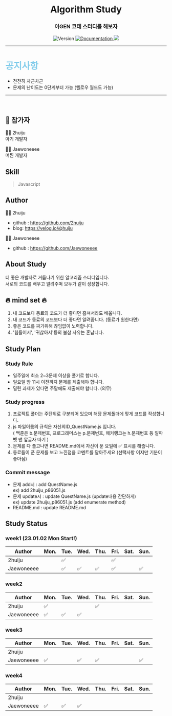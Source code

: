<h1 align="center"> Algorithm Study </h1>
<h3 align="center">이GEN 코테 스터디를 해보자</h3>
<p align="center">
  <img alt="Version" src="https://img.shields.io/badge/version-1.0-blue.svg?cacheSeconds=2592000" />
  <a href="https://github.com/2huiju/Algorithm-Study" target="_blank">
    <img alt="Documentation" src="https://img.shields.io/badge/documentation-yes-brightgreen.svg" />  </a>
  <a href="https://hits.seeyoufarm.com"><img src="https://hits.seeyoufarm.com/api/count/incr/badge.svg?url=https%3A%2F%2Fgithub.com%2F2huiju%2FAlgorithm-Study&count_bg=%23FF963B&title_bg=%23555555&icon=instacart.svg&icon_color=%23FF9420&title=hits&edge_flat=false"/></a>
</p>

---

# <span style="color:skyblue">공지사항</span>

- 천천히 차근차근
- 문제의 난이도는 0단계부터 가능 (헬로우 월드도 가능)

---

<br>

## 🚀 참가자

:woman_technologist: 2huiju
<br>
아기 개발자
<br>

:man_technologist: Jaewoneeee
<br>
머찐 개발자
<br>

## Skill

> Javascript <br>

## Author

:woman_technologist: 2huiju

- github : https://github.com/2huiju
- blog: https://velog.io/@huiju
  <br>

:man_technologist: Jaewoneeee

- github : https://github.com/Jaewoneeee

## About Study

더 좋은 개발자로 거듭나기 위한 알고리즘 스터디입니다.
<br>
서로의 코드를 배우고 알려주며 모두가 같이 성장합니다.
<br>

## :fire: mind set :fire:

1. 내 코드보다 동료의 코드가 더 좋다면 훔쳐서라도 배웁니다.
2. 내 코드가 동료의 코드보다 더 좋다면 알려줍니다. (동료가 원한다면)
3. 좋은 코드를 짜기위해 끊임없이 노력합니다.
4. '힘들어서', '귀찮아서'등의 불참 사유는 혼납니다.

## Study Plan

### Study Rule

- 일주일에 최소 2~3문제 이상을 풀기로 합니다.
- 일요일 밤 11시 이전까지 문제를 제출해야 합니다.
- 밀린 과제가 있다면 주말에도 제출해야 합니다. (의무)

### Study progress

1. 프로젝트 폴더는 주단위로 구분되어 있으며 해당 문제폴더에 맞게 코드를 작성합니다.
2. js 파일이름의 규칙은 자신의ID_QuestName.js 입니다. <br>
   ( 백준은 b.문제번호, 프로그래머스는 p.문제번호, 해커랭크는 h.문제번호 등 알파벳 맨 앞글자 따기 )
3. 문제를 다 풀고나면 README.md에서 자신이 푼 요일에 :white_check_mark: 표시를 해줍니다.
4. 동료들이 푼 문제를 보고 느낀점을 코멘트를 달아주세요 (선택사항 이지만 기분이 좋아짐)

### Commit message

- 문제 add시 : add QuestName.js <br>
  ex) add 2huiju_p86051.js
- 문제 update시 : update QuestName.js (update내용 간단하게) <br>
  ex) update 2huiju_p86051.js (add enumerate method) <br>
- README.md : update README.md

## Study Status

### week1 (23.01.02 Mon Start!)

| Author     | Mon. | Tue.               | Wed.               | Thu.               | Fri.               | Sat. | Sun.               |
| ---------- | ---- | ------------------ | ------------------ | ------------------ | ------------------ | ---- | ------------------ |
| 2huiju     |      | :white_check_mark: |                    |                    | :white_check_mark: |      |                    |
| Jaewoneeee |      | :white_check_mark: | :white_check_mark: | :white_check_mark: | :white_check_mark: |      | :white_check_mark: |

### week2

| Author     | Mon.               | Tue.               | Wed.               | Thu.               | Fri. | Sat. | Sun. |
| ---------- | ------------------ | ------------------ | ------------------ | ------------------ | ---- | ---- | ---- |
| 2huiju     | :white_check_mark: |                    |                    | :white_check_mark: |      |      |      |
| Jaewoneeee | :white_check_mark: | :white_check_mark: | :white_check_mark: |                    |      |      |      |

### week3

| Author     | Mon.               | Tue.               | Wed.               | Thu.               | Fri. | Sat. | Sun. |
| ---------- | ------------------ | ------------------ | ------------------ | ------------------ | ---- | ---- | ---- |
| 2huiju     |                     |    |     |    |      |      |      |
| Jaewoneeee |:white_check_mark:|    |:white_check_mark:|:white_check_mark:|      |      |:white_check_mark:|

### week4

| Author     | Mon.               | Tue.               | Wed.               | Thu.               | Fri. | Sat. | Sun. |
| ---------- | ------------------ | ------------------ | ------------------ | ------------------ | ---- | ---- | ---- |
| 2huiju     |                     |    |     |    |      |      |      |
| Jaewoneeee |:white_check_mark:|:white_check_mark:|:white_check_mark:|     |    |      |      |      |

<!-- 체크표 양식
### week11 (22.08.15 ~ 22.08.21)
|Author|Mon.|Tue.|Wed.|Thu.|Fri.|Sat.|Sun.|
|------|---|---|---|---|---|---|---|
|2huiju||||||||
-->
